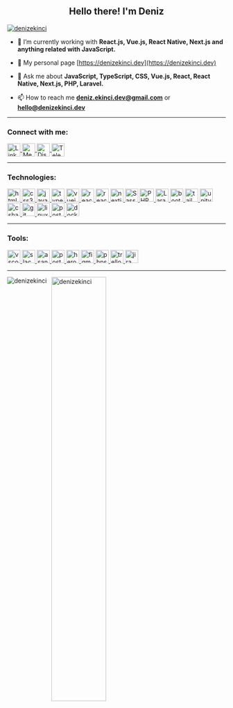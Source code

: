 <h2 align="center">Hello there! I'm Deniz</h2>

<p align="left"> 
  <a href="https://github.com/ryo-ma/github-profile-trophy">
    <img src="https://github-profile-trophy.vercel.app/?username=denizekinci&title=Commit,MultiLanguage,Repositories,Stars,PullRequest,Issues&margin-w=5&no-bg=true" alt="denizekinci" />
  </a> 
</p>

<p>
  
- 🌱 I’m currently working with **React.js, Vue.js, React Native, Next.js and anything related with JavaScript.**

- 🚀 My personal page [https://denizekinci.dev](https://denizekinci.dev)

- 💬 Ask me about **JavaScript, TypeScript, CSS, Vue.js, React, React Native, Next.js, PHP, Laravel.**

- 📫 How to reach me **deniz.ekinci.dev@gmail.com** or **hello@denizekinci.dev**

</p>

---

<h3 align="left">Connect with me:</h3>
<p align="left">
<a href="https://linkedin.com/in/sinandenizekinci" target="_blank" rel="noopener noreferrer">
  <img align="center" src="https://cdn.jsdelivr.net/gh/devicons/devicon/icons/linkedin/linkedin-original.svg" alt="LinkedIn" height="30" width="30" />
</a>
<a href="https://medium.com/@sinandenizekinci" target="_blank" rel="noopener noreferrer">
  <img align="center" src="https://cdn.jsdelivr.net/gh/devicons/devicon/icons/medium/medium-original.svg" alt="Medium" height="30" width="30" />
</a>
<a href="https://discordapp.com/users/143058616352505856" target="_blank" rel="noopener noreferrer">
  <img align="center" src="https://cdn.jsdelivr.net/gh/devicons/devicon/icons/discord/discord-original.svg" alt="Discord" height="30" width="30" />
</a>
<a href="https://t.me/sinandenizekinci" target="_blank" rel="noopener noreferrer">
  <img align="center" src="https://upload.wikimedia.org/wikipedia/commons/8/82/Telegram_logo.svg" alt="Telegram" height="30" width="30" />
</a>
</p>

---

<h3 align="left">Technologies:</h3>
<p align="left"> 
<a href="https://www.w3.org/html/" target="_blank" rel="noopener noreferrer">
  <img src="https://cdn.jsdelivr.net/gh/devicons/devicon/icons/html5/html5-original.svg" alt="html5" width="30" height="30"/>
</a> 
<a href="https://www.w3schools.com/css/" target="_blank" rel="noopener noreferrer">
  <img src="https://cdn.jsdelivr.net/gh/devicons/devicon/icons/css3/css3-original.svg" alt="css3" width="30" height="30"/>
</a> 
<a href="https://developer.mozilla.org/en-US/docs/Web/JavaScript" target="_blank" rel="noopener noreferrer">
  <img src="https://cdn.jsdelivr.net/gh/devicons/devicon/icons/javascript/javascript-original.svg" alt="javascript" width="30" height="30"/>
</a> 
<a href="https://www.typescriptlang.org/" target="_blank" rel="noopener noreferrer">
  <img src="https://cdn.jsdelivr.net/gh/devicons/devicon/icons/typescript/typescript-original.svg" alt="typescript" width="30" height="30"/>
</a>
<a href="https://vuejs.org/" target="_blank" rel="noopener noreferrer">
  <img src="https://cdn.jsdelivr.net/gh/devicons/devicon/icons/vuejs/vuejs-original.svg" alt="vuejs" width="30" height="30"/>
</a>
<a href="https://reactjs.org/" target="_blank" rel="noopener noreferrer">
  <img src="https://cdn.jsdelivr.net/gh/devicons/devicon/icons/react/react-original.svg" alt="react" width="30" height="30"/>
</a> 
<a href="https://reactnative.dev/" target="_blank" rel="noopener noreferrer">
  <img src="https://reactnative.dev/img/header_logo.svg" alt="react-native" width="30" height="30"/>
</a>
<a href="https://nextjs.org/" target="_blank" rel="noopener noreferrer">
  <img src="https://cdn.jsdelivr.net/gh/devicons/devicon/icons/nextjs/nextjs-original.svg" alt="nextjs" width="30" height="30"/>
</a>
<a href="https://sass-lang.com/" target="_blank" rel="noopener noreferrer">
  <img src="https://cdn.jsdelivr.net/gh/devicons/devicon/icons/sass/sass-original.svg" alt="Sass" width="30" height="30"/>
</a> 
<a href="https://www.php.net/" target="_blank" rel="noopener noreferrer">
  <img src="https://cdn.jsdelivr.net/gh/devicons/devicon/icons/php/php-original.svg" alt="PHP" width="33" height="30"/> 
</a> 
<a href="https://laravel.com/" target="_blank" rel="noopener noreferrer">
  <img src="https://cdn.jsdelivr.net/gh/devicons/devicon/icons/laravel/laravel-original.svg" alt="Laravel" width="30" height="30"/> 
</a> 
<a href="https://getbootstrap.com" target="_blank" rel="noopener noreferrer">
  <img src="https://cdn.jsdelivr.net/gh/devicons/devicon/icons/bootstrap/bootstrap-original.svg" alt="bootstrap" width="30" height="30"/> 
</a>
<a href="https://tailwindcss.com/" target="_blank" rel="noopener noreferrer">
  <img src="https://www.vectorlogo.zone/logos/tailwindcss/tailwindcss-icon.svg" alt="tailwind" width="30" height="30"/>
</a>
<a href="https://unity.com/" target="_blank" rel="noopener noreferrer">
  <img src="https://cdn.jsdelivr.net/gh/devicons/devicon/icons/unity/unity-original.svg" alt="unity" width="30" height="30"/>
</a>
<a href="https://docs.microsoft.com/en-us/dotnet/csharp/" target="_blank" rel="noopener noreferrer">
  <img src="https://cdn.jsdelivr.net/gh/devicons/devicon/icons/csharp/csharp-original.svg" alt="csharp" width="30" height="30"/>
</a>
<a href="https://git-scm.com/" target="_blank" rel="noopener noreferrer">
  <img src="https://cdn.jsdelivr.net/gh/devicons/devicon/icons/git/git-original.svg" alt="git" width="30" height="30"/>
</a>
<a href="https://www.linux.org/" target="_blank" rel="noopener noreferrer">
  <img src="https://cdn.jsdelivr.net/gh/devicons/devicon/icons/linux/linux-original.svg" alt="linux" width="30" height="30"/>
</a> 
<a href="https://www.postgresql.org" target="_blank" rel="noopener noreferrer">
  <img src="https://cdn.jsdelivr.net/gh/devicons/devicon/icons/postgresql/postgresql-original.svg" alt="postgresql" width="30" height="30"/>
</a>
<a href="https://www.docker.com/" target="_blank" rel="noopener noreferrer">
  <img src="https://cdn.jsdelivr.net/gh/devicons/devicon/icons/docker/docker-original.svg" alt="docker" width="30" height="30"/>
</a>
</p>
  
---

<h3 align="left">Tools:</h3>
<p align="left">
<a href="https://code.visualstudio.com/" target="_blank" rel="noopener noreferrer">
  <img src="https://cdn.jsdelivr.net/gh/devicons/devicon/icons/vscode/vscode-original.svg" alt="vscode" width="30" height="30"/>
</a>
<a href="https://slack.com/" target="_blank" rel="noopener noreferrer">
  <img src="https://cdn.jsdelivr.net/gh/devicons/devicon/icons/slack/slack-original.svg" alt="slack" width="30" height="30"/>
</a>
<a href="https://asana.com" target="_blank" rel="noopener noreferrer">
  <img src="https://www.vectorlogo.zone/logos/asana/asana-icon.svg" alt="asana" width="30" height="30"/>
</a>
<a href="https://postman.com" target="_blank" rel="noopener noreferrer">
  <img src="https://www.vectorlogo.zone/logos/getpostman/getpostman-icon.svg" alt="postman" width="30" height="30"/>
</a> 
<a href="https://heroku.com" target="_blank" rel="noopener noreferrer">
  <img src="https://cdn.jsdelivr.net/gh/devicons/devicon/icons/heroku/heroku-original.svg" alt="heroku" width="30" height="30"/>
</a> 
<a href="https://www.figma.com/" target="_blank" rel="noopener noreferrer">
  <img src="https://cdn.jsdelivr.net/gh/devicons/devicon/icons/figma/figma-original.svg" alt="figma" width="30" height="30"/>
</a> 
<a href="https://www.jetbrains.com/phpstorm/" target="_blank" rel="noopener noreferrer">
  <img src="https://cdn.jsdelivr.net/gh/devicons/devicon/icons/phpstorm/phpstorm-original.svg" alt="phpstorm" width="30" height="30"/>
</a>  
<a href="https://trello.com/" target="_blank" rel="noopener noreferrer">
  <img src="https://cdn.jsdelivr.net/gh/devicons/devicon/icons/trello/trello-plain.svg" alt="trello" width="30" height="30"/>
</a>
<a href="https://www.atlassian.com/software/jira" target="_blank" rel="noopener noreferrer">
  <img src="https://cdn.jsdelivr.net/gh/devicons/devicon/icons/jira/jira-original.svg" alt="jira" width="30" height="30"/>
</a>
</p>

---

<p>
  <img align="left" src="https://github-readme-stats.vercel.app/api/top-langs?username=denizekinci&show_icons=true&theme=radical&locale=en&layout=compact" alt="denizekinci" />
</p>

<p>&nbsp;
  <img align="center" src="https://github-readme-stats.vercel.app/api?username=denizekinci&show_icons=true&theme=dark&locale=en" alt="denizekinci" width="50%" />
</p>
